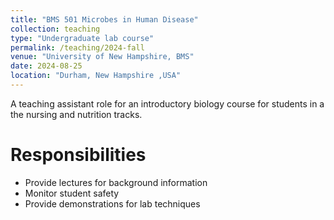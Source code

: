 ```yaml
---
title: "BMS 501 Microbes in Human Disease"
collection: teaching
type: "Undergraduate lab course"
permalink: /teaching/2024-fall
venue: "University of New Hampshire, BMS"
date: 2024-08-25
location: "Durham, New Hampshire ,USA"
---
```


A teaching assistant role for an introductory biology course for students in a
the nursing and nutrition tracks.

Responsibilities
======
* Provide lectures for background information
* Monitor student safety
* Provide demonstrations for lab techniques